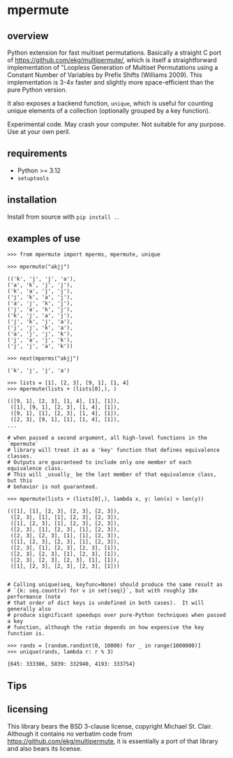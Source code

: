 # mpermute

## overview

Python extension for fast multiset permutations. Basically a straight C
port of https://github.com/ekg/multipermute/, which is itself a straightforward
implementation of "Loopless Generation of Multiset Permutations using a Constant
Number of Variables by Prefix Shifts (Williams 2009). This implementation is
3-4x faster and slightly more space-efficient than the pure Python version.

It also exposes a backend function, `unique`, which is useful for counting
unique elements of a collection (optionally grouped by a key function). 

Experimental code. May crash your computer. Not suitable for any purpose.
Use at your own peril.

## requirements

* Python >= 3.12
* `setuptools`

## installation

Install from source with `pip install .`.

## examples of use

```
>>> from mpermute import mperms, mpermute, unique

>>> mpermute("akjj")

(('k', 'j', 'j', 'a'),
('a', 'k', 'j', 'j'),
('k', 'a', 'j', 'j'),
('j', 'k', 'a', 'j'),
('a', 'j', 'k', 'j'),
('j', 'a', 'k', 'j'),
('k', 'j', 'a', 'j'),
('j', 'k', 'j', 'a'),
('j', 'j', 'k', 'a'),
('a', 'j', 'j', 'k'),
('j', 'a', 'j', 'k'),
('j', 'j', 'a', 'k'))

>>> next(mperms("akjj")

('k', 'j', 'j', 'a')

>>> lists = [1], [2, 3], [9, 1], [1, 4]
>>> mpermute(lists + (lists[0],), )

(([9, 1], [2, 3], [1, 4], [1], [1]),
 ([1], [9, 1], [2, 3], [1, 4], [1]),
 ([9, 1], [1], [2, 3], [1, 4], [1]),
 ([2, 3], [9, 1], [1], [1, 4], [1]),
...

# when passed a second argument, all high-level functions in the `mpermute` 
# library will treat it as a 'key' function that defines equivalence classes.
# Outputs are guaranteed to include only one member of each equivalence class.
# This will _usually_ be the last member of that equivalence class, but this 
# behavior is not guaranteed.

>>> mpermute(lists + (lists[0],), lambda x, y: len(x) > len(y))

(([1], [1], [2, 3], [2, 3], [2, 3]),
 ([2, 3], [1], [1], [2, 3], [2, 3]),
 ([1], [2, 3], [1], [2, 3], [2, 3]),
 ([2, 3], [1], [2, 3], [1], [2, 3]),
 ([2, 3], [2, 3], [1], [1], [2, 3]),
 ([1], [2, 3], [2, 3], [1], [2, 3]),
 ([2, 3], [1], [2, 3], [2, 3], [1]),
 ([2, 3], [2, 3], [1], [2, 3], [1]),
 ([2, 3], [2, 3], [2, 3], [1], [1]),
 ([1], [2, 3], [2, 3], [2, 3], [1]))
 

# Calling unique(seq, keyfunc=None) should produce the same result as 
# `{k: seq.count(v) for v in set(seq)}`, but with roughly 10x performance (note 
# that order of dict keys is undefined in both cases).  It will generally also 
# produce significant speedups over pure-Python techniques when passed a key 
# function, although the ratio depends on how expensive the key function is.

>>> rands = [random.randint(0, 10000) for _ in range(1000000)] 
>>> unique(rands, lambda r: r % 3)

{645: 333306, 5839: 332940, 4193: 333754}
```

## Tips


## licensing

This library bears the BSD 3-clause license, copyright Michael St. Clair.
Although it contains no verbatim code from https://github.com/ekg/multipermute,
it is essentially a port of that library and also bears its license.
